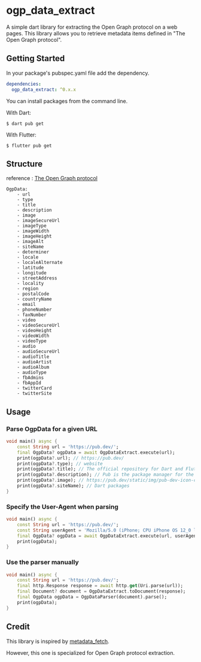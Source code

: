 ogp_data_extract
=============

A simple dart library for extracting the Open Graph protocol on a web pages. This library allows you to retrieve metadata items defined in "The Open Graph protocol".

## Getting Started

In your package's pubspec.yaml file add the dependency.

```yaml
dependencies:
  ogp_data_extract: ^0.x.x
```

You can install packages from the command line.

With Dart:

```shell
$ dart pub get
```

With Flutter:

```shell
$ flutter pub get
```

## Structure

reference : [The Open Graph protocol](https://ogp.me/)

```text
OgpData:
    - url
    - type
    - title
    - description
    - image
    - imageSecureUrl
    - imageType
    - imageWidth
    - imageHeight
    - imageAlt    
    - siteName
    - determiner
    - locale
    - localeAlternate    
    - latitude
    - longitude
    - streetAddress
    - locality
    - region
    - postalCode
    - countryName
    - email
    - phoneNumber
    - faxNumber
    - video
    - videoSecureUrl
    - videoHeight
    - videoWidth
    - videoType
    - audio
    - audioSecureUrl
    - audioTitle
    - audioArtist
    - audioAlbum
    - audioType
    - fbAdmins
    - fbAppId
    - twitterCard
    - twitterSite
```

## Usage

### Parse OgpData for a given URL

```dart
void main() async {
    const String url = 'https://pub.dev/';
    final OgpData? ogpData = await OgpDataExtract.execute(url);
    print(ogpData?.url); // https://pub.dev/
    print(ogpData?.type); // website
    print(ogpData?.title); // The official repository for Dart and Flutter packages.
    print(ogpData?.description); // Pub is the package manager for the Dart programming language, containing reusable libraries & packages for Flutter, AngularDart, and general Dart programs.
    print(ogpData?.image); // https://pub.dev/static/img/pub-dev-icon-cover-image.png?hash=vg86r2r3mbs62hiv4ldop0ife5um2g5g
    print(ogpData?.siteName); // Dart packages
}
```

### Specify the User-Agent when parsing

```dart
void main() async {
    const String url = 'https://pub.dev/';
    const String userAgent = 'Mozilla/5.0 (iPhone; CPU iPhone OS 12_0 like Mac OS X) AppleWebKit/605.1.15 (KHTML, like Gecko) Version/12.0 Mobile/15E148 Safari/604.1';
    final OgpData? ogpData = await OgpDataExtract.execute(url, userAgent: userAgent);
    print(ogpData);
}
```

### Use the parser manually

```dart
void main() async {
    const String url = 'https://pub.dev/';
    final http.Response response = await http.get(Uri.parse(url));
    final Document? document = OgpDataExtract.toDocument(response);
    final OgpData ogpData = OgpDataParser(document).parse();
    print(ogpData);
}
```

## Credit

This library is inspired by [metadata_fetch](https://pub.dev/packages/metadata_fetch).

However, this one is specialized for Open Graph protocol extraction.
